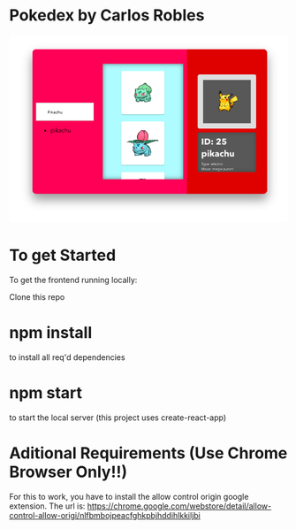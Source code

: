 # Pokedex by Carlos Robles

![principal](pikachu.png)

# To get Started

To get the frontend running locally:

Clone this repo
# npm install
to install all req'd dependencies
# npm start
to start the local server (this project uses create-react-app)

# Aditional Requirements (Use Chrome Browser Only!!)

For this to work, you have to install the allow control origin google extension. The url is:
https://chrome.google.com/webstore/detail/allow-control-allow-origi/nlfbmbojpeacfghkpbjhddihlkkiljbi





